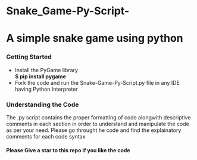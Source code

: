 # Snake_Game-Py-Script-
# A simple snake game using python

<h3>Getting Started</h3>
<ul>
  <li>Install the PyGame library</li>
  <b>$ pip install pygame</b>
  <li>Fork the code and run the Snake-Game-Py-Script.py file in any IDE having Python Interpreter</li>
</ul>
<h3>Understanding the Code</h3>
<p>The .py script contains the proper formatting of code alongwith descriptive comments in each section in order to understand and manipulate the code as per your need. Please go throught he code and find the explainatory comments for each code syntax</p>
<h4>Please Give a star to this repo if you like the code</h4>
